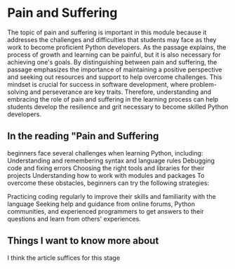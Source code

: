 # Pain and Suffering

The topic of pain and suffering is important in this module because it addresses the challenges and difficulties that students may face as they work to become proficient Python developers. As the passage explains, the process of growth and learning can be painful, but it is also necessary for achieving one's goals. By distinguishing between pain and suffering, the passage emphasizes the importance of maintaining a positive perspective and seeking out resources and support to help overcome challenges. This mindset is crucial for success in software development, where problem-solving and perseverance are key traits. Therefore, understanding and embracing the role of pain and suffering in the learning process can help students develop the resilience and grit necessary to become skilled Python developers.



## In the reading "Pain and Suffering

beginners face several challenges when learning Python, including:
Understanding and remembering syntax and language rules
Debugging code and fixing errors
Choosing the right tools and libraries for their projects
Understanding how to work with modules and packages
To overcome these obstacles, beginners can try the following strategies:

Practicing coding regularly to improve their skills and familiarity with the language
Seeking help and guidance from online forums, Python communities, and experienced programmers to get answers to their questions and learn from others' experiences.

## Things I want to know more about
I think the article suffices for this stage
